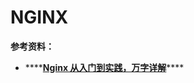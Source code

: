 # NGINX





**参考资料：**

* \*\*\*\*[**Nginx 从入门到实践，万字详解**](https://juejin.im/post/6844904144235413512)\*\*\*\*

